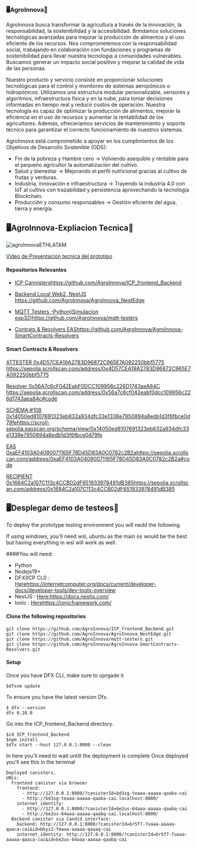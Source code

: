 ### 🖥️AgroInnova🍃
AgroInnova busca transformar la agricultura a través de la innovación, la responsabilidad, la sostenibilidad y la accesibilidad. Brindamos soluciones tecnológicas avanzadas para mejorar la producción de alimentos y el uso eficiente de los recursos. Nos comprometemos con la responsabilidad social, trabajando en colaboración con fundaciones y programas de sostenibilidad para llevar nuestra tecnología a comunidades vulnerables. Buscamos generar un impacto social positivo y mejorar la calidad de vida de las personas.

Nuestro producto y servicio consiste en proporcionar soluciones tecnológicas para el control y monitoreo de sistemas aeropónicos o hidropónicos. Utilizamos una estructura modular personalizable, sensores y algoritmos, infraestructura física y en la nube, para tomar decisiones informadas en tiempo real y reducir costos de operación. Nuestra tecnología es capaz de optimizar la producción de alimentos, mejorar la eficiencia en el uso de recursos y aumentar la rentabilidad de los agricultores. Además, ofreceríamos servicios de mantenimiento y soporte técnico para garantizar el correcto funcionamiento de nuestros sistemas.

AgroInnova está comprometido a apoyar en los cumplimientos de los Objetivos de Desarrollo Sostenible (ODS):
- Fin de la pobreza  y Hambre cero → Volviendo asequible y rentable para el pequeño agricultor la automatización del cultivo.
- Salud y bienestar → Mejorando el perfil nutricional gracias al cultivo de frutas y verduras.
- Industria, innovación e infraestructura → Trayendo la industria 4.0 con IoT al cultivo con trazabilidad y persistencia aprovechando la tecnología Blockchain.
- Producción y consumo responsables → Gestión eficiente del agua, tierra y energía.


## 🖥️AgroInnova-Expliacion Tecnica🍃
![agroInnovaETHLATAM](https://github.com/AgroInnova/.github/assets/105945231/a75750aa-b195-4a36-b446-a2f16e099718)

[Video de Presentacion tecnica del prototipo](https://youtu.be/cYisdLh59l0)

#### Repositorios Relevantes


- [ICP Cannisters](https://github.com/AgroInnova/ICP_frontend_Backend)https://github.com/AgroInnova/ICP_frontend_Backend
+ [Backend Local Web2, NestJS ](https://github.com/AgroInnova/AgroInnova_NestEdge)https://github.com/AgroInnova/AgroInnova_NestEdge
* [MQTT Testers -Python(Simulacion esp32)](https://github.com/AgroInnova/mqtt-testers)https://github.com/AgroInnova/mqtt-testers
- [Contrats & Resolvers EAS](https://github.com/AgroInnova/AgroInnova-SmartContracts-Resolvers)https://github.com/AgroInnova/AgroInnova-SmartContracts-Resolvers


#### Smart Contracts & Resolvers

[ATTESTER
0x4D57CEA19A2783D96872C965E7A092250bbf5775
](https://sepolia.scrollscan.com/address/0x4D57CEA19A2783D96872C965E7A092250bbf5775)https://sepolia.scrollscan.com/address/0x4D57CEA19A2783D96872C965E7A092250bbf5775


[Resolver 
0x56A7c6cF042EabF0DCC109956c226D1743aeA84C
](https://sepolia.scrollscan.com/address/0x56a7c6cf042eabf0dcc109956c226d1743aea84c#code)https://sepolia.scrollscan.com/address/0x56a7c6cf042eabf0dcc109956c226d1743aea84c#code

[SCHEMA:#108
0x14050ed8107691323eb632a934dfc33e1338e7950894a8edb1d3f6fbce0d79fe](https://scroll-sepolia.easscan.org/schema/view/0x14050ed8107691323eb632a934dfc33e1338e7950894a8edb1d3f6fbce0d79fe)https://scroll-sepolia.easscan.org/schema/view/0x14050ed8107691323eb632a934dfc33e1338e7950894a8edb1d3f6fbce0d79fe

[EAS
0xaEF4103A04090071165F78D45D83A0C0782c2B2a](https://sepolia.scrollscan.com/address/0xaEF4103A04090071165F78D45D83A0C0782c2B2a#code)https://sepolia.scrollscan.com/address/0xaEF4103A04090071165F78D45D83A0C0782c2B2a#code

[RECIPIENT
0x1684C2a107C113c4CCB02dF651933978491dB385](https://sepolia.scrollscan.com/address/0x1684C2a107C113c4CCB02dF651933978491dB385)https://sepolia.scrollscan.com/address/0x1684C2a107C113c4CCB02dF651933978491dB385



## 🖥️Desplegar demo de testeos🍃

To deploy the prototype testing environment you will nedd the following.

If using windows, you'll need wsl, ubuntu as the main os would be the best but having everything in wsl will work as well.

####You will need:
- Python 
- Nodejs19+ 
- DFX(ICP CLI) :[ Here](https://internetcomputer.org/docs/current/developer-docs/developer-tools/dev-tools-overview)https://internetcomputer.org/docs/current/developer-docs/developer-tools/dev-tools-overview
- NestJS : [Here:](https://docs.nestjs.com/)https://docs.nestjs.com/
- Ionic : [Here](https://ionicframework.com/)https://ionicframework.com/ 


#### Clone the following repositories
````
git clone https://github.com/AgroInnova/ICP_frontend_Backend.git
git clone https://github.com/AgroInnova/AgroInnova_NestEdge.git
git clone https://github.com/AgroInnova/mqtt-testers.git
git clone https://github.com/AgroInnova/AgroInnova-SmartContracts-Resolvers.git
````

#### Setup
Once you have DFX CLI, make sure to uprgade it
```
$dfxvm update
```

To ensure you have the latest version Dfx.
```
$ dfx --version
dfx 0.18.0
```

Go into the ICP_frontend_Backend directory.
```
$cd ICP_frontend_Backend
$npm install
$dfx start --host 127.0.0.1:8000 --clean
```

In here you'll need to wait untill the deployment is complete
Once deployed you'll see this in the terminal
````
Deployed canisters.
URLs:
  Frontend canister via browser
    frontend:
      - http://127.0.0.1:8000/?canisterId=bd3sg-teaaa-aaaaa-qaaba-cai
      - http://bd3sg-teaaa-aaaaa-qaaba-cai.localhost:8000/
    internet_identity:
      - http://127.0.0.1:8000/?canisterId=be2us-64aaa-aaaaa-qaabq-cai
      - http://be2us-64aaa-aaaaa-qaabq-cai.localhost:8000/
  Backend canister via Candid interface:
    backend: http://127.0.0.1:8000/?canisterId=br5f7-7uaaa-aaaaa-qaaca-cai&id=bkyz2-fmaaa-aaaaa-qaaaq-cai
    internet_identity: http://127.0.0.1:8000/?canisterId=br5f7-7uaaa-aaaaa-qaaca-cai&id=be2us-64aaa-aaaaa-qaabq-cai
````





